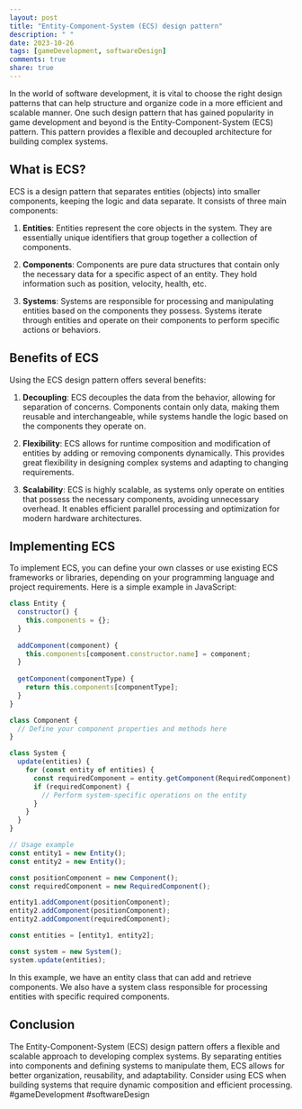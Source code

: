 ```yaml
---
layout: post
title: "Entity-Component-System (ECS) design pattern"
description: " "
date: 2023-10-26
tags: [gameDevelopment, softwareDesign]
comments: true
share: true
---
```


In the world of software development, it is vital to choose the right design patterns that can help structure and organize code in a more efficient and scalable manner. One such design pattern that has gained popularity in game development and beyond is the Entity-Component-System (ECS) pattern. This pattern provides a flexible and decoupled architecture for building complex systems.

## What is ECS?

ECS is a design pattern that separates entities (objects) into smaller components, keeping the logic and data separate. It consists of three main components:

1. **Entities**: Entities represent the core objects in the system. They are essentially unique identifiers that group together a collection of components.

2. **Components**: Components are pure data structures that contain only the necessary data for a specific aspect of an entity. They hold information such as position, velocity, health, etc.

3. **Systems**: Systems are responsible for processing and manipulating entities based on the components they possess. Systems iterate through entities and operate on their components to perform specific actions or behaviors.

## Benefits of ECS

Using the ECS design pattern offers several benefits:

1. **Decoupling**: ECS decouples the data from the behavior, allowing for separation of concerns. Components contain only data, making them reusable and interchangeable, while systems handle the logic based on the components they operate on.

2. **Flexibility**: ECS allows for runtime composition and modification of entities by adding or removing components dynamically. This provides great flexibility in designing complex systems and adapting to changing requirements.

3. **Scalability**: ECS is highly scalable, as systems only operate on entities that possess the necessary components, avoiding unnecessary overhead. It enables efficient parallel processing and optimization for modern hardware architectures.

## Implementing ECS

To implement ECS, you can define your own classes or use existing ECS frameworks or libraries, depending on your programming language and project requirements. Here is a simple example in JavaScript:

```javascript
class Entity {
  constructor() {
    this.components = {};
  }
  
  addComponent(component) {
    this.components[component.constructor.name] = component;
  }
  
  getComponent(componentType) {
    return this.components[componentType];
  }
}

class Component {
  // Define your component properties and methods here
}

class System {
  update(entities) {
    for (const entity of entities) {
      const requiredComponent = entity.getComponent(RequiredComponent);
      if (requiredComponent) {
        // Perform system-specific operations on the entity
      }
    }
  }
}

// Usage example
const entity1 = new Entity();
const entity2 = new Entity();

const positionComponent = new Component();
const requiredComponent = new RequiredComponent();

entity1.addComponent(positionComponent);
entity2.addComponent(positionComponent);
entity2.addComponent(requiredComponent);

const entities = [entity1, entity2];

const system = new System();
system.update(entities);
```

In this example, we have an entity class that can add and retrieve components. We also have a system class responsible for processing entities with specific required components.

## Conclusion

The Entity-Component-System (ECS) design pattern offers a flexible and scalable approach to developing complex systems. By separating entities into components and defining systems to manipulate them, ECS allows for better organization, reusability, and adaptability. Consider using ECS when building systems that require dynamic composition and efficient processing. #gameDevelopment #softwareDesign